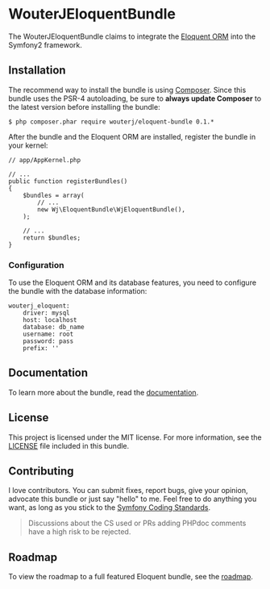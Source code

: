 # WouterJEloquentBundle

The WouterJEloquentBundle claims to integrate the [Eloquent ORM][eloquent]
into the Symfony2 framework.

## Installation

The recommend way to install the bundle is using [Composer][composer]. Since
this bundle uses the PSR-4 autoloading, be sure to **always update Composer**
to the latest version before installing the bundle:

    $ php composer.phar require wouterj/eloquent-bundle 0.1.*

After the bundle and the Eloquent ORM are installed, register the bundle in
your kernel:

    // app/AppKernel.php

    // ...
    public function registerBundles()
    {
        $bundles = array(
            // ...
            new Wj\EloquentBundle\WjEloquentBundle(),
        );

        // ...
        return $bundles;
    }

### Configuration

To use the Eloquent ORM and its database features, you need to configure the
bundle with the database information:

    wouterj_eloquent:
        driver: mysql
        host: localhost
        database: db_name
        username: root
        password: pass
        prefix: ''

## Documentation

To learn more about the bundle, read the [documentation][docs].

## License

This project is licensed under the MIT license. For more information, see the
[LICENSE][license] file included in this bundle.

## Contributing

I love contributors. You can submit fixes, report bugs, give your opinion,
advocate this bundle or just say "hello" to me. Feel free to do anything you
want, as long as you stick to the [Symfony Coding Standards][cs].

> Discussions about the CS used or PRs adding PHPdoc comments have a high risk
> to be rejected.

## Roadmap

To view the roadmap to a full featured Eloquent bundle, see the
[roadmap][roadmap]. 

 [eloquent]: http://laravel.com/docs/database
 [composer]: https://getcomposer.org/
 [docs]: Resources/docs/index.rst
 [license]: Resources/meta/LICENSE
 [cs]: http://symfony.com/doc/current/contributing/code/standards.html
 [roadmap]: Resources/docs/roadmap.rst
